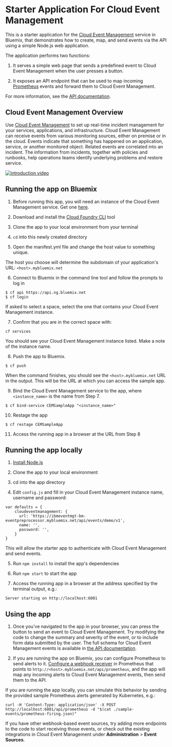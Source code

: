 # Starter Application For Cloud Event Management

This is a starter application for the [Cloud Event Management][provision_url] service in Bluemix, that demonstrates how to create, map, and send events via the API using a simple Node.js web application.

The application performs two functions:

1. It serves a simple web page that sends a predefined event to Cloud Event Management when the user presses a button.

2. It exposes an API endpoint that can be used to map incoming [Prometheus][prometheus_url] events and forward them to Cloud Event Management.

For more information, see the [API documentation][api_docs_url].

## Cloud Event Management Overview
Use [Cloud Event Management][video_url] to set up real-time incident management for your services, applications, and infrastructure. Cloud Event Management can receive events from various monitoring sources, either on premise or in the cloud. Events indicate that something has happened on an application, service, or another monitored object. Related events are correlated into an incident. The information from incidents, together with policies and runbooks, help operations teams identify underlying problems and restore service.

[![introduction video][image_url]][video_url]


## Running the app on Bluemix

1. Before running this app, you will need an instance of the Cloud Event Management service. Get one [here][provision_url].

2. Download and install the [Cloud Foundry CLI][cloud_foundry_url] tool

3. Clone the app to your local environment from your terminal

4. `cd` into this newly created directory

5. Open the manifest.yml file and change the host value to something unique.

  The host you choose will determine the subdomain of your application's URL: `<host>.mybluemix.net`

6. Connect to Bluemix in the command line tool and follow the prompts to log in

  ```
  $ cf api https://api.ng.bluemix.net
  $ cf login
  ```

  If asked to select a space, select the one that contains your Cloud Event Management instance.

7. Confirm that you are in the correct space with:

  ```
  cf services
  ```

  You should see your Cloud Event Management instance listed.  Make a note of the instance name.

8. Push the app to Bluemix.

  ```
  $ cf push
  ```

  When the command finishes, you should see the `<host>.mybluemix.net` URL in the output.  This will be the URL at which you can access the sample app.

9. Bind the Cloud Event Management service to the app, where `<instance_name>` is the name from Step 7.
  ```
  $ cf bind-service CEMSampleApp "<instance_name>"
  ```

10. Restage the app
  ```
  $ cf restage CEMSampleApp
  ```

11. Access the running app in a browser at the URL from Step 8


## Running the app locally

1. [Install Node.js][install_node_url]

2. Clone the app to your local environment

3. cd into the app directory

4. Edit `config.js` and fill in your Cloud Event Management instance name, username and password:

  ```
var defaults = {
      cloudeventmanagement: {
        url: 'https://ibmeventmgt-bm-eventpreprocessor.mybluemix.net/api/events/demo/v1',
        name: '',
        password: '',
      }
}
  ```
  This will allow the starter app to authenticate with Cloud Event Management and send events.

5. Run `npm install` to install the app's dependencies

6. Run `npm start` to start the app

7. Access the running app in a browser at the address specified by the terminal output, e.g.:
  ```
  Server starting on http://localhost:6001
  ```

## Using the app

1. Once you've navigated to the app in your browser, you can press the button to send an event to Cloud Event Management.  Try modifying the code to change the summary and severity of the event, or to include form data submitted by the user.  The full schema for Cloud Event Management events is available in [the API documentation][api_docs_event_url].

2. If you are running the app on Bluemix, you can configure Prometheus to send alerts to it.  [Configure a webhook receiver][prometheus_config_url] in Prometheus that points to `http://<host>.mybluemix.net/api/prometheus`, and the app will map any incoming alerts to Cloud Event Management events, then send them to the API.

  If you are running the app locally, you can simulate this behavior by sending the provided sample Prometheus alerts generated by Kubernetes, e.g.:
  ```
  curl -H 'Content-Type: application/json' -X POST http://localhost:6001/api/prometheus -d "$(cat ./sample-events/prometheus-firing.json)"
  ```
  If you have other webhook-based event sources, try adding more endpoints to the code to start receiving those events, or check out the existing integrations in Cloud Event Management under **Administration** > **Event Sources**.

[image_url]: https://ibmeventmgt-bm-brokers.mybluemix.net/static/incident_viewer.png
[video_url]: https://ibm.biz/Bdisd7
[api_docs_url]: https://console.bluemix.net/apidocs/919-cloud-event-management-api
[api_docs_event_url]: https://console.bluemix.net/apidocs/919-cloud-event-management-api#create-an-event
[provision_url]: https://console.bluemix.net/catalog/services/cloud-event-management
[install_node_url]: https://nodejs.org/en/download/
[cloud_foundry_url]: https://github.com/cloudfoundry/cli
[prometheus_url]: https://prometheus.io/
[prometheus_config_url]: https://prometheus.io/docs/alerting/configuration/#webhook_config
